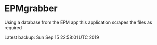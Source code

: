 # EPMgrabber
Using a database from the EPM app this application scrapes the files as required


Latest backup: Sun Sep 15 22:58:01 UTC 2019
